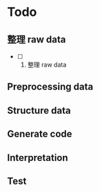 # Todo
## 整理 raw data
- [ ] 1. 整理 raw data
## Preprocessing data
## Structure data
## Generate code
## Interpretation 
## Test